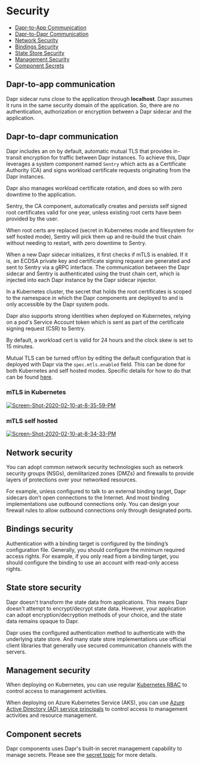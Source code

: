 # Security

- [Dapr-to-App Communication](#dapr-to-app-communication)
- [Dapr-to-Dapr Communication](#dapr-to-dapr-communication)
- [Network Security](#network-security)
- [Bindings Security](#bindings-security)
- [State Store Security](#state-store-security)
- [Management Security](#management-security)
- [Component Secrets](#component-secets)

## Dapr-to-app communication

Dapr sidecar runs close to the application through **localhost**. Dapr assumes it runs in the same security domain of the application. So, there are no authentication, authorization or encryption between a Dapr sidecar and the application.

## Dapr-to-dapr communication

Dapr includes an on by default, automatic mutual TLS that provides in-transit encryption for traffic between Dapr instances.
To achieve this, Dapr leverages a system component named `Sentry` which acts as a Certificate Authority (CA) and signs workload certificate requests originating from the Dapr instances.

Dapr also manages workload certificate rotation, and does so with zero downtime to the application.

Sentry, the CA component, automatically creates and persists self signed root certificates valid for one year, unless existing root certs have been provided by the user.

When root certs are replaced (secret in Kubernetes mode and filesystem for self hosted mode), Sentry will pick them up and re-build the trust chain without needing to restart, with zero downtime to Sentry.

When a new Dapr sidecar initializes, it first checks if mTLS is enabled. If it is, an ECDSA private key and certificate signing request are generated and sent to Sentry via a gRPC interface. The communication between the Dapr sidecar and Sentry is authenticated using the trust chain cert, which is injected into each Dapr instance by the Dapr sidecar injector.

In a Kubernetes cluster, the secret that holds the root certificates is scoped to the namespace in which the Dapr components are deployed to and is only accessible by the Dapr system pods.

Dapr also supports strong identities when deployed on Kubernetes, relying on a pod's Service Account token which is sent as part of the certificate signing request (CSR) to Sentry.

By default, a workload cert is valid for 24 hours and the clock skew is set to 15 minutes.

Mutual TLS can be turned off/on by editing the default configuration that is deployed with Dapr via the `spec.mtls.enabled` field.
This can be done for both Kubernetes and self hosted modes.
Specific details for how to do that can be found [here](../../howto/configure-mtls).

### mTLS in Kubernetes

<a href="https://ibb.co/4VXWJ3d"><img src="https://i.ibb.co/rwzkvNs/Screen-Shot-2020-02-10-at-8-35-59-PM.png" alt="Screen-Shot-2020-02-10-at-8-35-59-PM" border="0"></a>

### mTLS self hosted

<a href="https://ibb.co/XWFYsfY"><img src="https://i.ibb.co/rQ5d6Kd/Screen-Shot-2020-02-10-at-8-34-33-PM.png" alt="Screen-Shot-2020-02-10-at-8-34-33-PM" border="0"></a>

## Network security

You can adopt common network security technologies such as network security groups (NSGs), demilitarized zones (DMZs) and firewalls to provide layers of protections over your networked resources.

For example, unless configured to talk to an external binding target, Dapr sidecars don’t open connections to the Internet. And most binding implementations use outbound connections only. You can design your firewall rules to allow outbound connections only through designated ports.

## Bindings security

Authentication with a binding target is configured by the binding’s configuration file. Generally, you should configure the minimum required access rights. For example, if you only read from a binding target, you should configure the binding to use an account with read-only access rights.

## State store security

Dapr doesn't transform the state data from applications. This means Dapr doesn't attempt to encrypt/decrypt state data. However, your application can adopt encryption/decryption methods of your choice, and the state data remains opaque to Dapr.

Dapr uses the configured authentication method to authenticate with the underlying state store. And many state store implementations use official client libraries that generally use secured communication channels with the servers.

## Management security

When deploying on Kubernetes, you can use regular [Kubernetes RBAC]( https://kubernetes.io/docs/reference/access-authn-authz/rbac/) to control access to management activities.

When deploying on Azure Kubernetes Service (AKS), you can use [Azure Active Directory (AD) service principals]( https://docs.microsoft.com/en-us/azure/active-directory/develop/app-objects-and-service-principals) to control access to management activities and resource management.

## Component secrets

Dapr components uses Dapr's built-in secret management capability to manage secrets. Please see the [secret topic](../components/secrets.md) for more details.
